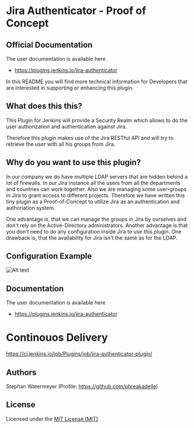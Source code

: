 # Jira Authenticator - Proof of Concept

## Official Documentation
The user documentation is available here
* https://plugins.jenkins.io/jira-authenticator

In this README you will find more technical information for Developers that are interested in supporting or enhancing this plugin.

## What does this  this?
This Plugin for Jenkins will provide a Security Realm which allows to do the user authorization and authentication against Jira.

Therefore this plugin makes use of the Jira RESTful API and will try to retrieve the user with all his groups from Jira. 

## Why do you want to use this plugin?
In our company we do have multiple LDAP servers that are hidden behind a lot of firewalls. In our Jira instance all the users from all the departments and countries can work together. Also we are managing some user-groups in Jira to grant access to different projects. Therefore we have written this tiny plugin as a Proof-of-Concept to utilize Jira as an authentication and authoriation system.

One advantage is, that we can manage the groups in Jira by ourselves and don't rely on the Active-Directory administrators. Another advantage is that you don't need to do any configuration inside Jira to use this plugin. One drawback is, that the availability for Jira isn't the same as for the LDAP.

## Configuration Example
![Alt text](/src/site/resources/project-config-1.jpg?raw=true "Example Project Configuration")

## Documentation
The user documentation is available here
* https://plugins.jenkins.io/jira-authenticator

# Continouos Delivery
https://ci.jenkins.io/job/Plugins/job/jira-authenticator-plugin/

## Authors
Stephan Watermeyer (Profile: https://github.com/phreakadelle)

## License
Licensed under the [MIT License (MIT)](https://github.com/heremaps/buildrotator-plugin/blob/master/LICENSE).
